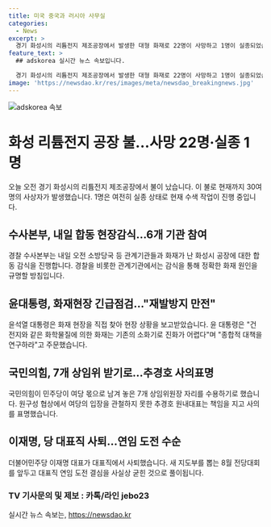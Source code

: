 ```yaml
---
title: 미국 중국과 러시아 사무실
categories:
  - News
excerpt: >
  경기 화성시의 리튬전지 제조공장에서 발생한 대형 화재로 22명이 사망하고 1명이 실종되었습니다. 내일은 경찰을 포함한 6개 기관이 합동 현장감식을 진행할 예정이며, 대통령 역시 현장을 방문하여 재발 방지 대책을 촉구했습니다. 국민의힘은 여당 몫으로 남겨둔 7개 상임위원장 자리를 수용하고, 이재명은 당 대표직에서 사퇴하고 연임 도전을 준비 중인 것으로 알려졌습니다. #리튬전지 #공장화재 #현장감식 #추경호 #사의표명 #이재명 #연임도전
feature_text: >
  ## adskorea 실시간 뉴스 속보입니다.

  경기 화성시의 리튬전지 제조공장에서 발생한 대형 화재로 22명이 사망하고 1명이 실종되었습니다. 내일은 경찰을 포함한 6개 기관이 합동 현장감식을 진행할 예정이며, 대통령 역시 현장을 방문하여 재발 방지 대책을 촉구했습니다. 국민의힘은 여당 몫으로 남겨둔 7개 상임위원장 자리를 수용하고, 이재명은 당 대표직에서 사퇴하고 연임 도전을 준비 중인 것으로 알려졌습니다. #리튬전지 #공장화재 #현장감식 #추경호 #사의표명 #이재명 #연임도전
image: 'https://newsdao.kr/res/images/meta/newsdao_breakingnews.jpg'
---
```


<p><img src="https://newsdao.kr/res/images/meta/newsdao_breakingnews.jpg" alt="adskorea 속보" /></p>

<h1>화성 리튬전지 공장 불…사망 22명·실종 1명</h1>

<p data-ke-size="size16">오늘 오전 경기 화성시의 리튬전지 제조공장에서 불이 났습니다. 이 불로 현재까지 30여명의 사상자가 발생했습니다. 1명은 여전히 실종 상태로 현재 수색 작업이 진행 중입니다.</p>

<h2 data-ke-size="size26">수사본부, 내일 합동 현장감식…6개 기관 참여</h2>

<p data-ke-size="size16">경찰 수사본부는 내일 오전 소방당국 등 관계기관들과 화재가 난 화성시 공장에 대한 합동 감식을 진행합니다. 경찰을 비롯한 관계기관에서는 감식을 통해 정확한 화재 원인을 규명할 방침입니다.</p>

<h2 data-ke-size="size26">윤대통령, 화재현장 긴급점검…"재발방지 만전"</h2>

<p data-ke-size="size16">윤석열 대통령은 화재 현장을 직접 찾아 현장 상황을 보고받았습니다. 윤 대통령은 "건전지와 같은 화학물질에 의한 화재는 기존의 소화기로 진화가 어렵다"며 "종합적 대책을 연구하라"고 주문했습니다.</p>

<h2 data-ke-size="size26">국민의힘, 7개 상임위 받기로…추경호 사의표명</h2>

<p data-ke-size="size16">국민의힘이 민주당이 여당 몫으로 남겨 놓은 7개 상임위원장 자리를 수용하기로 했습니다. 원구성 협상에서 여당의 입장을 관철하지 못한 추경호 원내대표는 책임을 지고 사의를 표명했습니다.</p>

<h2 data-ke-size="size26">이재명, 당 대표직 사퇴…연임 도전 수순</h2>

<p data-ke-size="size16">더불어민주당 이재명 대표가 대표직에서 사퇴했습니다. 새 지도부를 뽑는 8월 전당대회를 앞두고 대표직 연임 도전 결심을 사실상 굳힌 것으로 풀이됩니다.</p>

<h3>TV 기사문의 및 제보 : 카톡/라인 jebo23</h3>
실시간 뉴스 속보는, <a href="https://newsdao.kr" rel="dofollow">https://newsdao.kr</a>


